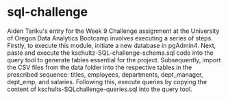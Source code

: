 # sql-challenge
Aiden Tariku's entry for the Week 9 Challenge assignment at the University of Oregon Data Analytics Bootcamp involves executing a series of steps. Firstly, to execute this module, initiate a new database in pgAdmin4. Next, paste and execute the kschultz-SQL-challenge-schema.sql code into the query tool to generate tables essential for the project. Subsequently, import the CSV files from the data folder into the respective tables in the prescribed sequence: titles, employees, departments, dept_manager, dept_emp, and salaries. Following this, execute queries by copying the content of kschults-SQLchallenge-queries.sql into the query tool.
